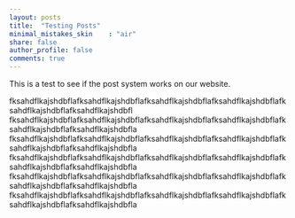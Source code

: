 ```yaml
---
layout: posts
title:  "Testing Posts"
minimal_mistakes_skin    : "air"
share: false
author_profile: false
comments: true
---
```


This is a test to see if the post system works on our website.

fksahdflkajshdbflafksahdflkajshdbflafksahdflkajshdbflafksahdflkajshdbflafksahdflkajshdbflafksahdflkajshdbfl
fksahdflkajshdbflafksahdflkajshdbflafksahdflkajshdbflafksahdflkajshdbflafksahdflkajshdbflafksahdflkajshdbfla
fksahdflkajshdbflafksahdflkajshdbflafksahdflkajshdbflafksahdflkajshdbflafksahdflkajshdbflafksahdflkajshdbfla
fksahdflkajshdbflafksahdflkajshdbflafksahdflkajshdbflafksahdflkajshdbflafksahdflkajshdbflafksahdflkajshdbfla
fksahdflkajshdbflafksahdflkajshdbflafksahdflkajshdbflafksahdflkajshdbflafksahdflkajshdbflafksahdflkajshdbfla
fksahdflkajshdbflafksahdflkajshdbflafksahdflkajshdbflafksahdflkajshdbflafksahdflkajshdbflafksahdflkajshdbfla